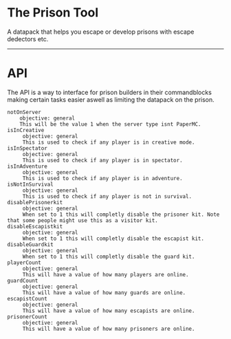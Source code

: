 # The Prison Tool
 A datapack that helps you escape or develop prisons with escape dedectors etc.

---
# API
  The API is a way to interface for prison builders in their commandblocks making certain tasks easier aswell as limiting the datapack on the prison.
  ```
 notOnServer
      objective: general       
      This will be the value 1 when the server type isnt PaperMC.
 isInCreative
       objective: general
       This is used to check if any player is in creative mode.
 isInSpectator
       objective: general       
       This is used to check if any player is in spectator.
 isInAdventure
       objective: general
       This is used to check if any player is in adventure.
 isNotInSurvival
       objective: general
       This is used to check if any player is not in survival.
 disablePrisonerkit
       objective: general
       When set to 1 this will completly disable the prisoner kit. Note that some people might use this as a visitor kit.
 disableEscapistkit
       objective: general
       When set to 1 this will completly disable the escapist kit.
 disableGuardkit
       objective: general
       When set to 1 this will completly disable the guard kit.
 playerCount
       objective: general
       This will have a value of how many players are online.
 guardCount
       objective: general
       This will have a value of how many guards are online.
 escapistCount
       objective: general
       This will have a value of how many escapists are online.
 prisonerCount
       objective: general
       This will have a value of how many prisoners are online.
  ```


